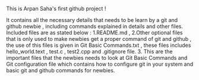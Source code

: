 This is Arpan Saha's first github project !
  
  It contains all the necessary details that needs to be learn by a git and github newbie , including commands explained in details 
  and other files.
  Included files are as stated below :
  1.README.md , 
  2.Other optional files that is only used to make newbies get a proper command of git and github , the use of this files is given 
    in Git Basic Commands.txt , these files includes hello_world.text , test.c , test2.cpp and .gitignore file.
  3. This are the important files that the newbies needs to look at
     Git Basic Commands and Git configuration file which contains how to configure git in your system and basic git and github commands 
     for newbies.

